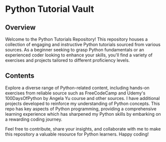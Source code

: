 # Python Tutorial Vault

## Overview

Welcome to the Python Tutorials Repository! This repository houses a collection of engaging and instructive Python tutorials sourced from various sources. As a beginner seeking to grasp Python fundamentals or an experienced coder looking to enhance your skills, you'll find a variety of exercises and projects tailored to different proficiency levels.

## Contents

Explore a diverse range of Python-related content, including hands-on exercises from reliable source such as FreeCodeCamp and Udemy's 100DaysOfPython by Angela Yu course and other sources. I have additional projects developed to reinforce my understanding of Python concepts. This repo has key aspects of Python programming, providing a comprehensive learning experience which has sharpened my Python skills by embarking on a rewarding coding journey.

Feel free to contribute, share your insights, and collaborate with me to make this repository a valuable resource for Python learners. Happy coding!
